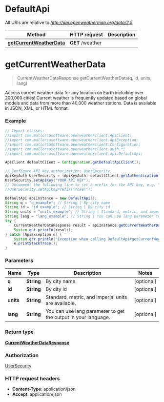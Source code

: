 # DefaultApi

All URIs are relative to *http://api.openweathermap.org/data/2.5*

Method | HTTP request | Description
------------- | ------------- | -------------
[**getCurrentWeatherData**](DefaultApi.md#getCurrentWeatherData) | **GET** /weather | 


<a name="getCurrentWeatherData"></a>
# **getCurrentWeatherData**
> CurrentWeatherDataResponse getCurrentWeatherData(q, id, units, lang)



Access current weather data for any location on Earth including over 200,000 cities! Current weather is frequently updated based on global models and data from more than 40,000 weather stations. Data is available in JSON, XML, or HTML format. 

### Example
```java
// Import classes:
//import com.mallorcasoftware.openweatherclient.ApiClient;
//import com.mallorcasoftware.openweatherclient.ApiException;
//import com.mallorcasoftware.openweatherclient.Configuration;
//import com.mallorcasoftware.openweatherclient.auth.*;
//import com.mallorcasoftware.openweatherclient.api.DefaultApi;

ApiClient defaultClient = Configuration.getDefaultApiClient();

// Configure API key authorization: UserSecurity
ApiKeyAuth UserSecurity = (ApiKeyAuth) defaultClient.getAuthentication("UserSecurity");
UserSecurity.setApiKey("YOUR API KEY");
// Uncomment the following line to set a prefix for the API key, e.g. "Token" (defaults to null)
//UserSecurity.setApiKeyPrefix("Token");

DefaultApi apiInstance = new DefaultApi();
String q = "q_example"; // String | By city name
String id = "id_example"; // String | By city id
String units = "units_example"; // String | Standard, metric, and imperial units are available.
String lang = "lang_example"; // String | You can use lang parameter to get the output in your language.
try {
    CurrentWeatherDataResponse result = apiInstance.getCurrentWeatherData(q, id, units, lang);
    System.out.println(result);
} catch (ApiException e) {
    System.err.println("Exception when calling DefaultApi#getCurrentWeatherData");
    e.printStackTrace();
}
```

### Parameters

Name | Type | Description  | Notes
------------- | ------------- | ------------- | -------------
 **q** | **String**| By city name | [optional]
 **id** | **String**| By city id | [optional]
 **units** | **String**| Standard, metric, and imperial units are available. | [optional]
 **lang** | **String**| You can use lang parameter to get the output in your language. | [optional]

### Return type

[**CurrentWeatherDataResponse**](CurrentWeatherDataResponse.md)

### Authorization

[UserSecurity](../README.md#UserSecurity)

### HTTP request headers

 - **Content-Type**: application/json
 - **Accept**: application/json

